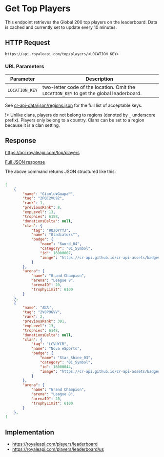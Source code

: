 # Get Top Players

This endpoint retrieves the Global 200 top players on the leaderboard. Data is cached and currently set to update every 10 minutes.

## HTTP Request

`https://api.royaleapi.com/top/players/<LOCATION_KEY>`

### URL Parameters

Parameter | Description
--- | ---
`LOCATION_KEY` | two-letter code of the location. Omit the `LOCATION_KEY` to get the global leaderboard.

 See [cr-api-data/json/regions.json](https://github.com/cr-api/cr-api-data/blob/master/json/regions.json) for the full list of acceptable keys.

 !> Unlike clans, players do not belong to regions (denoted by `_` underscore prefix). Players only belong to a country. Clans can be set to a region because it is a clan setting.

## Response

https://api.royaleapi.com/top/players

<a href="/json/top_players.json">Full JSON response</a>

The above command returns JSON structured like this:

```json

[
    {
        "name": "Gianlu❤️Guapa™",
        "tag": "2PQC2VU92",
        "rank": 1,
        "previousRank": 8,
        "expLevel": 13,
        "trophies": 6158,
        "donationsDelta": null,
        "clan": {
            "tag": "9QJQYYYJ",
            "name": "Gladiators™️",
            "badge": {
                "name": "Sword_04",
                "category": "01_Symbol",
                "id": 16000007,
                "image": "https://cr-api.github.io/cr-api-assets/badges/Sword_04.png"
            }
        },
        "arena": {
            "name": "Grand Champion",
            "arena": "League 8",
            "arenaID": 20,
            "trophyLimit": 6100
        }
    },
    {
        "name": "战大",
        "tag": "2V0P9GVV",
        "rank": 2,
        "previousRank": 391,
        "expLevel": 13,
        "trophies": 6148,
        "donationsDelta": null,
        "clan": {
            "tag": "LCVUYCR",
            "name": "Nova eSports",
            "badge": {
                "name": "Star_Shine_03",
                "category": "01_Symbol",
                "id": 16000044,
                "image": "https://cr-api.github.io/cr-api-assets/badges/Star_Shine_03.png"
            }
        },
        "arena": {
            "name": "Grand Champion",
            "arena": "League 8",
            "arenaID": 20,
            "trophyLimit": 6100
        }
    },
]
```

## Implementation

- https://royaleapi.com/players/leaderboard
- https://royaleapi.com/players/leaderboard/us
